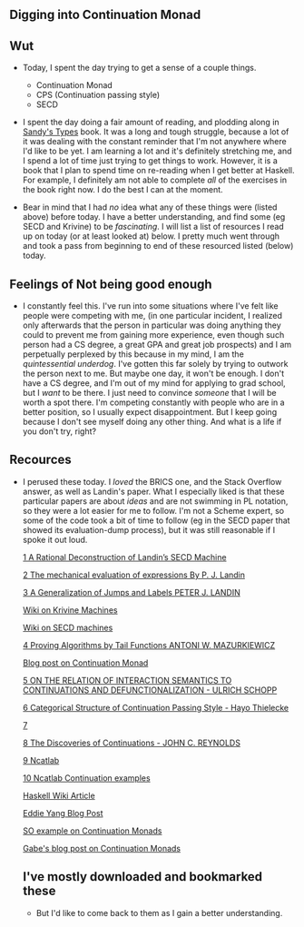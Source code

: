 ## Digging into Continuation Monad

## Wut

- Today, I spent the day trying to get a sense of a couple things. 
  - Continuation Monad
  - CPS (Continuation passing style)
  - SECD
  
- I spent the day doing a fair amount of reading, and plodding along in [Sandy's Types](https://leanpub.com/thinking-with-types) book.
  It was a long and tough struggle, because a lot of it was dealing with the constant reminder that I'm not anywhere
  where I'd like to be yet. I am learning a lot and it's definitely stretching me, and I spend a lot of time just trying
  to get things to work. However, it is a book that I plan to spend time on re-reading when I get better at Haskell.
  For example, I definitely am not able to complete *all* of the exercises in the book right now. I do the best I can
  at the moment.
  
- Bear in mind that I had *no* idea what any of these things were (listed above) before today. 
  I have a better understanding, and find some (eg SECD and Krivine) to be *fascinating*.
  I will list a list of resources I read up on today (or at least looked at) below. I pretty much went through
  and took a pass from beginning to end of these resourced listed (below) today. 
  
## Feelings of Not being good enough

- I constantly feel this. I've run into some situations where I've felt like people were competing with me, 
  (in one particular incident, I realized only afterwards that the person in particular was doing anything they
  could to prevent me from gaining more experience, even though such person had a CS degree, a great GPA and 
  great job prospects) and I am perpetually perplexed by this because in my mind,
  I am the *quintessential underdog*. I've gotten this far solely by trying to outwork the person next to me.
  But maybe one day, it won't be enough. 
  I don't have a CS degree, and I'm out of my mind for applying to grad school,
  but I *want* to be there. I just need to convince *someone* that I will be worth a spot there. I'm competing 
  constantly with people who are in a better position, so I usually expect disappointment. But I keep going because
  I don't see myself doing any other thing. And what is a life if you don't try, right?

## Recources

- I perused these today. I *loved* the BRICS one, and the Stack Overflow answer, as well as Landin's paper.
  What I especially liked is that these particular papers are about *ideas* and are not swimming in PL notation,
  so they were a lot easier for me to follow. I'm not a Scheme expert, so some of the code took a bit of time to
  follow (eg in the SECD paper that showed its evaluation-dump process), but it was still reasonable if I spoke 
  it out loud.

  [1 A Rational Deconstruction of
  Landin’s SECD Machine](http://www.brics.dk/RS/03/33/BRICS-RS-03-33.pdf)

  [2 The mechanical evaluation of expressions
  By P. J. Landin](https://www.cs.cmu.edu/~crary/819-f09/Landin64.pdf)

  [3 A Generalization of Jumps and Labels
  PETER J. LANDIN](http://www.math.bas.bg/bantchev/place/iswim/j.pdf)

  [Wiki on Krivine Machines](https://en.wikipedia.org/wiki/Krivine_machine)

  [Wiki on SECD machines](https://en.wikipedia.org/wiki/SECD_machine)

  [4 Proving Algorithms by Tail Functions
  ANTONI W. MAZURKIEWICZ ](https://core.ac.uk/download/pdf/82353021.pdf)

  [Blog post on Continuation Monad](http://lambda-the-ultimate.org/node/86)

  [5 ON THE RELATION OF INTERACTION SEMANTICS TO
  CONTINUATIONS AND DEFUNCTIONALIZATION -
  ULRICH SCHOPP ](https://arxiv.org/pdf/1410.4980.pdf)

  [6 Categorical Structure of Continuation
  Passing Style -
  Hayo Thielecke](http://www.lfcs.inf.ed.ac.uk/reports/97/ECS-LFCS-97-376/ECS-LFCS-97-376.pdf)

  [7](http://www.math.bas.bg/bantchev/place/iswim/conti-disco.pdf)

  [8 The Discoveries of Continuations -
  JOHN C. REYNOLDS](https://surface.syr.edu/cgi/viewcontent.cgi?referer=&httpsredir=1&article=1012&context=lcsmith_other)

  [9 Ncatlab](https://ncatlab.org/nlab/show/continuation-passing+style)

  [10 Ncatlab Continuation examples](https://ncatlab.org/nlab/show/continuation+monad#examples)

  [Haskell Wiki Article](https://wiki.haskell.org/MonadCont_under_the_hood)

  [Eddie Yang Blog Post](http://blog.ezyang.com/2010/02/nested-loops-and-continuation/)

  [SO example on Continuation Monads](https://stackoverflow.com/questions/3322540/how-and-why-does-the-haskell-cont-monad-work)

  [Gabe's blog post on Continuation Monads](http://www.haskellforall.com/2012/12/the-continuation-monad.html)
  
  ## I've mostly downloaded and bookmarked these
  
  - But I'd like to come back to them as I gain a better understanding. 
